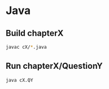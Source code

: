 # Java

## Build chapterX
```bash
javac cX/*.java
```

## Run chapterX/QuestionY
```bash
java cX.QY
```



